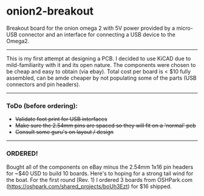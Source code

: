 # onion2-breakout
Breakout board for the onion omega 2 with 5V power provided by a micro-USB connector and an interface for connecting a USB device to the Omega2.

---
This is my first attempt at designing a PCB. I decided to use KiCAD due to mild-familiarity with it and its open nature. The components were chosen to be cheap and easy to obtain (via ebay). Total cost per board is < $10 fully assembled, can be amde cheaper by not populating some of the parts (USB connectors and pin headers). 

---
### ToDo (before ordering):
* ~~Validate foot print for USB interfaces~~
* ~~Make sure the 2.54mm pins are spaced so they will fit on a 'normal' pcb~~
* ~~Consult some guru's on layout / design~~

---
### ORDERED! 
Bought all of the components on eBay minus the 2.54mm 1x16 pin headers for ~$40 USD to build 10 boards. Here's to hoping for a strong tail wind for the boat. For the first round (Rev. 1) I ordered 3 boards from OSHPark.com (https://oshpark.com/shared_projects/boUh3Ezt) for $16 shipped.


